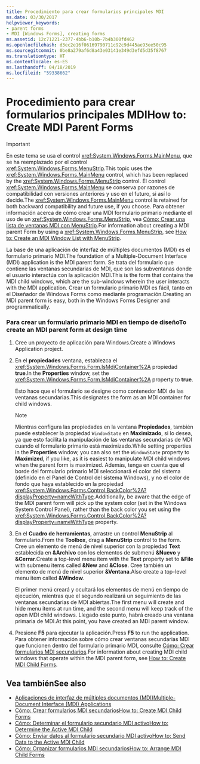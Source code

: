 ```yaml
---
title: Procedimiento para crear formularios principales MDI
ms.date: 03/30/2017
helpviewer_keywords:
- parent forms
- MDI [Windows Forms], creating forms
ms.assetid: 12c71221-2377-4bb6-b10b-7b4b300fd462
ms.openlocfilehash: d3ec2e16f06169790711c92c9d445ae93ee50c95
ms.sourcegitcommit: 0be8a279af6d8a43e03141e349d3efd5d35f8767
ms.translationtype: HT
ms.contentlocale: es-ES
ms.lasthandoff: 04/18/2019
ms.locfileid: "59338662"
---
```

# <a name="how-to-create-mdi-parent-forms"></a><span data-ttu-id="aa0ce-102">Procedimiento para crear formularios principales MDI</span><span class="sxs-lookup"><span data-stu-id="aa0ce-102">How to: Create MDI Parent Forms</span></span>
> [!IMPORTANT]
>  <span data-ttu-id="aa0ce-103">En este tema se usa el control <xref:System.Windows.Forms.MainMenu>, que se ha reemplazado por el control <xref:System.Windows.Forms.MenuStrip>.</span><span class="sxs-lookup"><span data-stu-id="aa0ce-103">This topic uses the <xref:System.Windows.Forms.MainMenu> control, which has been replaced by the <xref:System.Windows.Forms.MenuStrip> control.</span></span> <span data-ttu-id="aa0ce-104">El control <xref:System.Windows.Forms.MainMenu> se conserva por razones de compatibilidad con versiones anteriores y uso en el futuro, si así lo decide.</span><span class="sxs-lookup"><span data-stu-id="aa0ce-104">The <xref:System.Windows.Forms.MainMenu> control is retained for both backward compatibility and future use, if you choose.</span></span>  <span data-ttu-id="aa0ce-105">Para obtener información acerca de cómo crear una MDI formulario primario mediante el uso de un <xref:System.Windows.Forms.MenuStrip>, vea [Cómo: Crear una lista de ventanas MDI con MenuStrip](../controls/how-to-create-an-mdi-window-list-with-menustrip-windows-forms.md).</span><span class="sxs-lookup"><span data-stu-id="aa0ce-105">For information about creating a MDI parent Form by using a <xref:System.Windows.Forms.MenuStrip>, see [How to: Create an MDI Window List with MenuStrip](../controls/how-to-create-an-mdi-window-list-with-menustrip-windows-forms.md).</span></span>  
  
 <span data-ttu-id="aa0ce-106">La base de una aplicación de interfaz de múltiples documentos (MDI) es el formulario primario MDI.</span><span class="sxs-lookup"><span data-stu-id="aa0ce-106">The foundation of a Multiple-Document Interface (MDI) application is the MDI parent form.</span></span> <span data-ttu-id="aa0ce-107">Se trata del formulario que contiene las ventanas secundarias de MDI, que son las subventanas donde el usuario interactúa con la aplicación MDI.</span><span class="sxs-lookup"><span data-stu-id="aa0ce-107">This is the form that contains the MDI child windows, which are the sub-windows wherein the user interacts with the MDI application.</span></span> <span data-ttu-id="aa0ce-108">Crear un formulario primario MDI es fácil, tanto en el Diseñador de Windows Forms como mediante programación.</span><span class="sxs-lookup"><span data-stu-id="aa0ce-108">Creating an MDI parent form is easy, both in the Windows Forms Designer and programmatically.</span></span>  
  
### <a name="to-create-an-mdi-parent-form-at-design-time"></a><span data-ttu-id="aa0ce-109">Para crear un formulario primario MDI en tiempo de diseño</span><span class="sxs-lookup"><span data-stu-id="aa0ce-109">To create an MDI parent form at design time</span></span>  
  
1. <span data-ttu-id="aa0ce-110">Cree un proyecto de aplicación para Windows.</span><span class="sxs-lookup"><span data-stu-id="aa0ce-110">Create a Windows Application project.</span></span>  
  
2. <span data-ttu-id="aa0ce-111">En el **propiedades** ventana, establezca el <xref:System.Windows.Forms.Form.IsMdiContainer%2A> propiedad **true**.</span><span class="sxs-lookup"><span data-stu-id="aa0ce-111">In the **Properties** window, set the <xref:System.Windows.Forms.Form.IsMdiContainer%2A> property to **true**.</span></span>  
  
     <span data-ttu-id="aa0ce-112">Esto hace que el formulario se designe como contenedor MDI de las ventanas secundarias.</span><span class="sxs-lookup"><span data-stu-id="aa0ce-112">This designates the form as an MDI container for child windows.</span></span>  
  
    > [!NOTE]
    >  <span data-ttu-id="aa0ce-113">Mientras configura las propiedades en la ventana **Propiedades**, también puede establecer la propiedad `WindowState` en **Maximizado**, si lo desea, ya que esto facilita la manipulación de las ventanas secundarias de MDI cuando el formulario primario está maximizado.</span><span class="sxs-lookup"><span data-stu-id="aa0ce-113">While setting properties in the **Properties** window, you can also set the `WindowState` property to **Maximized**, if you like, as it is easiest to manipulate MDI child windows when the parent form is maximized.</span></span> <span data-ttu-id="aa0ce-114">Además, tenga en cuenta que el borde del formulario primario MDI seleccionará el color del sistema (definido en el Panel de Control del sistema Windows), y no el color de fondo que haya establecido en la propiedad <xref:System.Windows.Forms.Control.BackColor%2A?displayProperty=nameWithType>.</span><span class="sxs-lookup"><span data-stu-id="aa0ce-114">Additionally, be aware that the edge of the MDI parent form will pick up the system color (set in the Windows System Control Panel), rather than the back color you set using the <xref:System.Windows.Forms.Control.BackColor%2A?displayProperty=nameWithType> property.</span></span>  
  
3. <span data-ttu-id="aa0ce-115">En el **Cuadro de herramientas**, arrastre un control **MenuStrip** al formulario.</span><span class="sxs-lookup"><span data-stu-id="aa0ce-115">From the **Toolbox**, drag a **MenuStrip** control to the form.</span></span> <span data-ttu-id="aa0ce-116">Cree un elemento de menú de nivel superior con la propiedad **Text** establecida en **&Archivo** con los elementos de submenú **&Nuevo** y **&Cerrar**.</span><span class="sxs-lookup"><span data-stu-id="aa0ce-116">Create a top-level menu item with the **Text** property set to **&File** with submenu items called **&New** and **&Close**.</span></span> <span data-ttu-id="aa0ce-117">Cree también un elemento de menú de nivel superior **&Ventana**.</span><span class="sxs-lookup"><span data-stu-id="aa0ce-117">Also create a top-level menu item called **&Window**.</span></span>  
  
     <span data-ttu-id="aa0ce-118">El primer menú creará y ocultará los elementos de menú en tiempo de ejecución, mientras que el segundo realizará un seguimiento de las ventanas secundarias de MDI abiertas.</span><span class="sxs-lookup"><span data-stu-id="aa0ce-118">The first menu will create and hide menu items at run time, and the second menu will keep track of the open MDI child windows.</span></span> <span data-ttu-id="aa0ce-119">Llegado este punto, habrá creado una ventana primaria de MDI.</span><span class="sxs-lookup"><span data-stu-id="aa0ce-119">At this point, you have created an MDI parent window.</span></span>  
  
4. <span data-ttu-id="aa0ce-120">Presione **F5** para ejecutar la aplicación.</span><span class="sxs-lookup"><span data-stu-id="aa0ce-120">Press **F5** to run the application.</span></span> <span data-ttu-id="aa0ce-121">Para obtener información sobre cómo crear ventanas secundarias MDI que funcionen dentro del formulario primario MDI, consulte [Cómo: Crear formularios MDI secundarios](how-to-create-mdi-child-forms.md).</span><span class="sxs-lookup"><span data-stu-id="aa0ce-121">For information about creating MDI child windows that operate within the MDI parent form, see [How to: Create MDI Child Forms](how-to-create-mdi-child-forms.md).</span></span>  
  
## <a name="see-also"></a><span data-ttu-id="aa0ce-122">Vea también</span><span class="sxs-lookup"><span data-stu-id="aa0ce-122">See also</span></span>

- [<span data-ttu-id="aa0ce-123">Aplicaciones de interfaz de múltiples documentos (MDI)</span><span class="sxs-lookup"><span data-stu-id="aa0ce-123">Multiple-Document Interface (MDI) Applications</span></span>](multiple-document-interface-mdi-applications.md)
- [<span data-ttu-id="aa0ce-124">Cómo: Crear formularios MDI secundarios</span><span class="sxs-lookup"><span data-stu-id="aa0ce-124">How to: Create MDI Child Forms</span></span>](how-to-create-mdi-child-forms.md)
- [<span data-ttu-id="aa0ce-125">Cómo: Determinar el formulario secundario MDI activo</span><span class="sxs-lookup"><span data-stu-id="aa0ce-125">How to: Determine the Active MDI Child</span></span>](how-to-determine-the-active-mdi-child.md)
- [<span data-ttu-id="aa0ce-126">Cómo: Enviar datos al formulario secundario MDI activo</span><span class="sxs-lookup"><span data-stu-id="aa0ce-126">How to: Send Data to the Active MDI Child</span></span>](how-to-send-data-to-the-active-mdi-child.md)
- [<span data-ttu-id="aa0ce-127">Cómo: Organizar formularios MDI secundarios</span><span class="sxs-lookup"><span data-stu-id="aa0ce-127">How to: Arrange MDI Child Forms</span></span>](how-to-arrange-mdi-child-forms.md)
